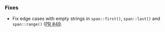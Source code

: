 ### Fixes

- Fix edge cases with empty strings in `span::first()`, `span::last()` and `span::range()`  ([PR #49](https://github.com/biojppm/c4core/pull/49).
